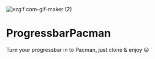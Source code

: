 ![ezgif com-gif-maker (2)](https://user-images.githubusercontent.com/67075760/130160702-ce444bdc-5920-4d41-ac0d-79fc9a5fa686.gif)
# ProgressbarPacman
Turn your progressbar in to Pacman, just clone & enjoy 😜

